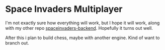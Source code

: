 # Space Invaders Multiplayer

I'm not exactly sure how everything will work, but I hope it will work, along with my other repo [spaceinvaders-backend](https://github.com/Keebler17/spaceinvaders-packend). Hopefully it turns out well.

After this i plan to build chess, maybe with another engine. Kind of want to branch out.
